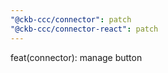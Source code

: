```yaml
---
"@ckb-ccc/connector": patch
"@ckb-ccc/connector-react": patch
---
```


feat(connector): manage button
